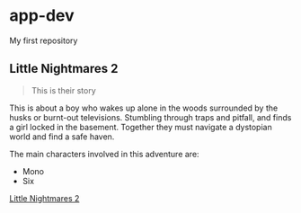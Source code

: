 # app-dev
My first repository

## Little Nightmares 2
> This is their story

This is about a boy who wakes up alone in the woods surrounded by the husks or burnt-out televisions. Stumbling through traps and pitfall, and finds a girl locked in the basement. Together they must navigate a dystopian world and find a safe haven.

The main characters involved in this adventure are:
- Mono
- Six

[Little Nightmares 2](https://store.steampowered.com/app/860510/Little_Nightmares_II/)
